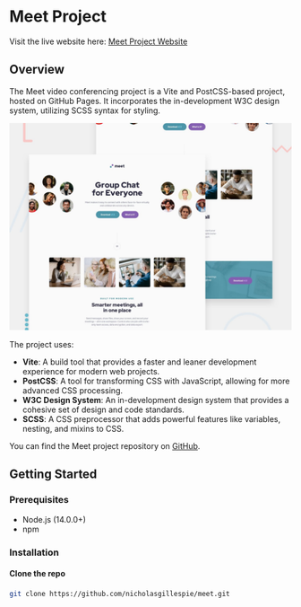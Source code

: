 # Meet Project

Visit the live website here: [Meet Project Website](https://nicholasgillespie.github.io/meet/)

## Overview

The Meet video conferencing project is a Vite and PostCSS-based project, hosted on GitHub Pages. It incorporates the in-development W3C design system, utilizing SCSS syntax for styling.

[![Screenshot of the Meet project](./docs/design/preview.jpg)](https://nicholasgillespie.github.io/meet/)

The project uses:

- **Vite**: A build tool that provides a faster and leaner development experience for modern web projects.
- **PostCSS**: A tool for transforming CSS with JavaScript, allowing for more advanced CSS processing.
- **W3C Design System**: An in-development design system that provides a cohesive set of design and code standards.
- **SCSS**: A CSS preprocessor that adds powerful features like variables, nesting, and mixins to CSS.

You can find the Meet project repository on [GitHub](https://github.com/nicholasgillespie/meet).

## Getting Started

### Prerequisites

- Node.js (14.0.0+)
- npm

### Installation

#### Clone the repo

```bash
git clone https://github.com/nicholasgillespie/meet.git
```
